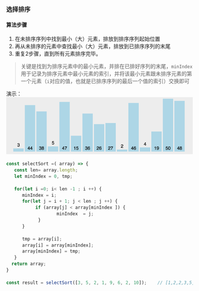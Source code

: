 ### 选择排序

#### 算法步骤
1. 在未排序序列中找到最小（大）元素，排放到排序序列起始位置
2. 再从未排序的元素中查找最小（大）元素，排放到已排序序列的末尾
3. 重复2步骤，直到所有元素排序完毕。
 
> 关键是找到为排序元素中的最小元素，并排在已排好序列的末尾，`minIndex`用于记录为排序元素中最小元素的索引，并将该最小元素跟未排序元素的第一个元素（`i`对应的值，也就是已排序序列的最后一个值的索引）交换即可

演示：
![image](../assets/images/selectionSort.gif)

```js
const selectSort =( array) => {
   const len= array.length;
   let minIndex = 0, tmp;
   
   for(let i =0; i< len -1 ; i ++) {
      minIndex = i;
      for(let j = i + 1; j < len ; j ++) {
           if (array[j] < array[minIndex ]) {
                   minIndex  = j;
            }
      }

      tmp = array[i];
      array[i] = array[minIndex];
      array[minIndex] = tmp;
   }
  return array;
}

const result = selectSort([3, 5, 2, 1, 9, 6, 2, 10]);    // [1,2,2,3,5,6,9,10]
```